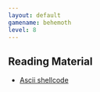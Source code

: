 ```yaml
---
layout: default
gamename: behemoth
level: 8
---
```

Reading Material
----------------
- [Ascii shellcode][]

[Ascii shellcode]: https://nets.ec/Ascii_shellcode
